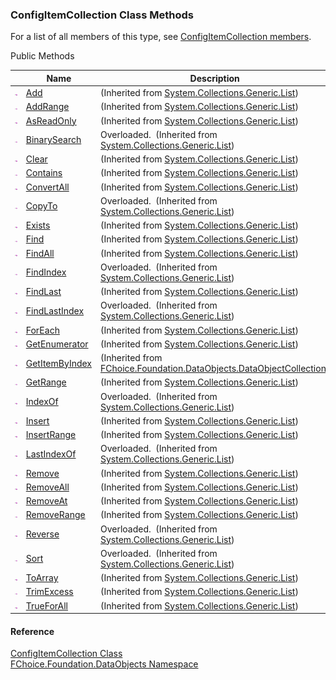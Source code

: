 ﻿### ConfigItemCollection Class Methods

For a list of all members of this type, see [ConfigItemCollection members](fcSDK~FChoice.Foundation.DataObjects.ConfigItemCollection_members.md).

Public Methods

|   | Name | Description |
| --- | --- | --- |
| ![Public Method](dotnetimages/publicMethod.png) | [Add](#) | (Inherited from [System.Collections.Generic.List<ConfigItem>](#)) |
| ![Public Method](dotnetimages/publicMethod.png) | [AddRange](#) | (Inherited from [System.Collections.Generic.List<ConfigItem>](#)) |
| ![Public Method](dotnetimages/publicMethod.png) | [AsReadOnly](#) | (Inherited from [System.Collections.Generic.List<ConfigItem>](#)) |
| ![Public Method](dotnetimages/publicMethod.png) | [BinarySearch](#) | Overloaded.  (Inherited from [System.Collections.Generic.List<ConfigItem>](#)) |
| ![Public Method](dotnetimages/publicMethod.png) | [Clear](#) | (Inherited from [System.Collections.Generic.List<ConfigItem>](#)) |
| ![Public Method](dotnetimages/publicMethod.png) | [Contains](#) | (Inherited from [System.Collections.Generic.List<ConfigItem>](#)) |
| ![Public Method](dotnetimages/publicMethod.png) | [ConvertAll](#) | (Inherited from [System.Collections.Generic.List<ConfigItem>](#)) |
| ![Public Method](dotnetimages/publicMethod.png) | [CopyTo](#) | Overloaded.  (Inherited from [System.Collections.Generic.List<ConfigItem>](#)) |
| ![Public Method](dotnetimages/publicMethod.png) | [Exists](#) | (Inherited from [System.Collections.Generic.List<ConfigItem>](#)) |
| ![Public Method](dotnetimages/publicMethod.png) | [Find](#) | (Inherited from [System.Collections.Generic.List<ConfigItem>](#)) |
| ![Public Method](dotnetimages/publicMethod.png) | [FindAll](#) | (Inherited from [System.Collections.Generic.List<ConfigItem>](#)) |
| ![Public Method](dotnetimages/publicMethod.png) | [FindIndex](#) | Overloaded.  (Inherited from [System.Collections.Generic.List<ConfigItem>](#)) |
| ![Public Method](dotnetimages/publicMethod.png) | [FindLast](#) | (Inherited from [System.Collections.Generic.List<ConfigItem>](#)) |
| ![Public Method](dotnetimages/publicMethod.png) | [FindLastIndex](#) | Overloaded.  (Inherited from [System.Collections.Generic.List<ConfigItem>](#)) |
| ![Public Method](dotnetimages/publicMethod.png) | [ForEach](#) | (Inherited from [System.Collections.Generic.List<ConfigItem>](#)) |
| ![Public Method](dotnetimages/publicMethod.png) | [GetEnumerator](#) | (Inherited from [System.Collections.Generic.List<ConfigItem>](#)) |
| ![Public Method](dotnetimages/publicMethod.png) | [GetItemByIndex](fcSDK~FChoice.Foundation.DataObjects.DataObjectCollection`1~GetItemByIndex.md) | (Inherited from [FChoice.Foundation.DataObjects.DataObjectCollection<ConfigItem>](fcSDK~FChoice.Foundation.DataObjects.DataObjectCollection`1.md)) |
| ![Public Method](dotnetimages/publicMethod.png) | [GetRange](#) | (Inherited from [System.Collections.Generic.List<ConfigItem>](#)) |
| ![Public Method](dotnetimages/publicMethod.png) | [IndexOf](#) | Overloaded.  (Inherited from [System.Collections.Generic.List<ConfigItem>](#)) |
| ![Public Method](dotnetimages/publicMethod.png) | [Insert](#) | (Inherited from [System.Collections.Generic.List<ConfigItem>](#)) |
| ![Public Method](dotnetimages/publicMethod.png) | [InsertRange](#) | (Inherited from [System.Collections.Generic.List<ConfigItem>](#)) |
| ![Public Method](dotnetimages/publicMethod.png) | [LastIndexOf](#) | Overloaded.  (Inherited from [System.Collections.Generic.List<ConfigItem>](#)) |
| ![Public Method](dotnetimages/publicMethod.png) | [Remove](#) | (Inherited from [System.Collections.Generic.List<ConfigItem>](#)) |
| ![Public Method](dotnetimages/publicMethod.png) | [RemoveAll](#) | (Inherited from [System.Collections.Generic.List<ConfigItem>](#)) |
| ![Public Method](dotnetimages/publicMethod.png) | [RemoveAt](#) | (Inherited from [System.Collections.Generic.List<ConfigItem>](#)) |
| ![Public Method](dotnetimages/publicMethod.png) | [RemoveRange](#) | (Inherited from [System.Collections.Generic.List<ConfigItem>](#)) |
| ![Public Method](dotnetimages/publicMethod.png) | [Reverse](#) | Overloaded.  (Inherited from [System.Collections.Generic.List<ConfigItem>](#)) |
| ![Public Method](dotnetimages/publicMethod.png) | [Sort](#) | Overloaded.  (Inherited from [System.Collections.Generic.List<ConfigItem>](#)) |
| ![Public Method](dotnetimages/publicMethod.png) | [ToArray](#) | (Inherited from [System.Collections.Generic.List<ConfigItem>](#)) |
| ![Public Method](dotnetimages/publicMethod.png) | [TrimExcess](#) | (Inherited from [System.Collections.Generic.List<ConfigItem>](#)) |
| ![Public Method](dotnetimages/publicMethod.png) | [TrueForAll](#) | (Inherited from [System.Collections.Generic.List<ConfigItem>](#)) |





#### Reference

[ConfigItemCollection Class](fcSDK~FChoice.Foundation.DataObjects.ConfigItemCollection.md)  
[FChoice.Foundation.DataObjects Namespace](fcSDK~FChoice.Foundation.DataObjects_namespace.md)